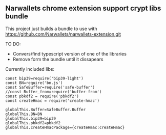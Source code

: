 ## Narwallets chrome extension support crypt libs bundle

This project just builds a bundle to use with https://github.com/Narwallets/narwallets-extension.git


TO DO:

* Convers/find typescript version of one of the libraries
* Remove form the bundle until it dissapears

Currently included libs:

```
const bip39=require('bip39-light')
const BN=require('bn.js')
const SafeBuffer=require('safe-buffer')
//const Buffer_from=require('buffer-from')
const pbkdf2 = require('pbkdf2')
const createHmac = require('create-hmac')

globalThis.Buffer=SafeBuffer.Buffer
globalThis.BN=BN
globalThis.bip39=bip39
globalThis.pbkdf2=pbkdf2
globalThis.createHmacPackage={createHmac:createHmac}
```
